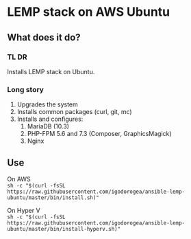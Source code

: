 # LEMP stack on AWS Ubuntu

## What does it do?
### TL DR
Installs LEMP stack on Ubuntu.

### Long story
1. Upgrades the system
1. Installs common packages (curl, git, mc)
1. Installs and configures:
    1. MariaDB (10.3)
    1. PHP-FPM 5.6 and 7.3 (Composer, GraphicsMagick)
    1. Nginx


## Use

On AWS  
`sh -c "$(curl -fsSL https://raw.githubusercontent.com/igodorogea/ansible-lemp-ubuntu/master/bin/install.sh)"`

On Hyper V  
`sh -c "$(curl -fsSL https://raw.githubusercontent.com/igodorogea/ansible-lemp-ubuntu/master/bin/install-hyperv.sh)"`
